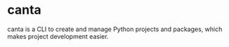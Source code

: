 # canta
 canta is a CLI to create and manage Python projects and packages, which makes project development easier.
